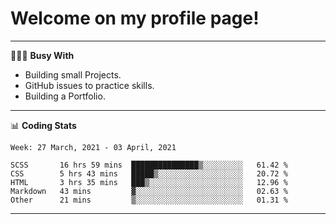 # Welcome on my profile page!
<!-- print(("dralla"[::-1]+"s").capitalize()) -->

---
👨🏻‍💻 **Busy With**
* Building small Projects.
* GitHub issues to practice skills.
* Building a Portfolio.

---
📊 **Coding Stats**
<!--START_SECTION:waka-->
```text
Week: 27 March, 2021 - 03 April, 2021

SCSS       16 hrs 59 mins  ███████████████▒░░░░░░░░░   61.42 % 
CSS        5 hrs 43 mins   █████▒░░░░░░░░░░░░░░░░░░░   20.72 % 
HTML       3 hrs 35 mins   ███▒░░░░░░░░░░░░░░░░░░░░░   12.96 % 
Markdown   43 mins         ▓░░░░░░░░░░░░░░░░░░░░░░░░   02.63 % 
Other      21 mins         ▒░░░░░░░░░░░░░░░░░░░░░░░░   01.31 % 
```
<!--END_SECTION:waka-->

---
